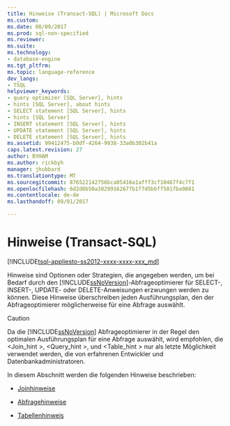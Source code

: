 ```yaml
---
title: Hinweise (Transact-SQL) | Microsoft Docs
ms.custom: 
ms.date: 08/09/2017
ms.prod: sql-non-specified
ms.reviewer: 
ms.suite: 
ms.technology:
- database-engine
ms.tgt_pltfrm: 
ms.topic: language-reference
dev_langs:
- TSQL
helpviewer_keywords:
- query optimizer [SQL Server], hints
- hints [SQL Server], about hints
- SELECT statement [SQL Server], hints
- hints [SQL Server]
- INSERT statement [SQL Server], hints
- UPDATE statement [SQL Server], hints
- DELETE statement [SQL Server], hints
ms.assetid: 99412475-b0df-4264-9938-33a0b302b41a
caps.latest.revision: 27
author: BYHAM
ms.author: rickbyh
manager: jhubbard
ms.translationtype: MT
ms.sourcegitcommit: 876522142756bca05416a1afff3cf10467f4c7f1
ms.openlocfilehash: 6d2d8b50a38299162677b1f7d5bbff501fba9881
ms.contentlocale: de-de
ms.lasthandoff: 09/01/2017

---
```

# <a name="hints-transact-sql"></a>Hinweise (Transact-SQL)
[!INCLUDE[tsql-appliesto-ss2012-xxxx-xxxx-xxx_md](../../includes/tsql-appliesto-ss2012-xxxx-xxxx-xxx-md.md)]

  Hinweise sind Optionen oder Strategien, die angegeben werden, um bei Bedarf durch den [!INCLUDE[ssNoVersion](../../includes/ssnoversion-md.md)]-Abfrageoptimierer für SELECT-, INSERT-, UPDATE- oder DELETE-Anweisungen erzwungen werden zu können. Diese Hinweise überschreiben jeden Ausführungsplan, den der Abfrageoptimierer möglicherweise für eine Abfrage auswählt.  
  
> [!CAUTION]  
>  Da die [!INCLUDE[ssNoVersion](../../includes/ssnoversion-md.md)] Abfrageoptimierer in der Regel den optimalen Ausführungsplan für eine Abfrage auswählt, wird empfohlen, die \<Join_hint >, \<Query_hint >, und \<Table_hint > nur als letzte Möglichkeit verwendet werden, die von erfahrenen Entwickler und Datenbankadministratoren.
  
 In diesem Abschnitt werden die folgenden Hinweise beschrieben:  
  
-   [Joinhinweise](../../t-sql/queries/hints-transact-sql-join.md)  
  
-   [Abfragehinweise](../../t-sql/queries/hints-transact-sql-query.md)  
  
-   [Tabellenhinweis](../../t-sql/queries/hints-transact-sql-table.md)  
  
  

